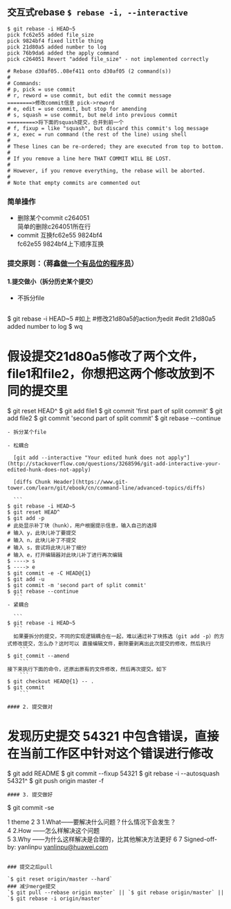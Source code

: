 ## 交互式rebase `$ rebase -i, --interactive`

```
$ git rebase -i HEAD~5
pick fc62e55 added file_size
pick 9824bf4 fixed little thing
pick 21d80a5 added number to log
pick 76b9da6 added the apply command
pick c264051 Revert "added file_size" - not implemented correctly

# Rebase d30af05..08ef411 onto d30af05 (2 command(s))
#
# Commands:
# p, pick = use commit
# r, reword = use commit, but edit the commit message                     ========>修改commit信息 pick->reword
# e, edit = use commit, but stop for amending
# s, squash = use commit, but meld into previous commit                   =========>将下面的squash提交，合并到前一个
# f, fixup = like "squash", but discard this commit's log message         
# x, exec = run command (the rest of the line) using shell
#
# These lines can be re-ordered; they are executed from top to bottom.
#
# If you remove a line here THAT COMMIT WILL BE LOST.
#
# However, if you remove everything, the rebase will be aborted.
#
# Note that empty commits are commented out
```

### 简单操作

- 删除某个commit c264051  
      简单的删除c264051所在行
- commit 互换fc62e55 9824bf4  
      fc62e55 9824bf4上下顺序互换



### 提交原则：（蒋鑫[做一个有品位的程序员](http://www.worldhello.net/2015/12/23/taste-of-a-programmer.html)）
#### 1.提交做小（拆分历史某个提交）  

- 不拆分file

  ```
$ git rebase -i HEAD~5 #如上
#修改21d80a5的action为edit
#edit   21d80a5 added number to log
$ wq
# 假设提交21d80a5修改了两个文件，file1和file2，你想把这两个修改放到不同的提交里
$ git reset HEAD^
$ git add file1
$ git commit 'first part of split commit'
$ git add file2
$ git commit 'second part of split commit'
$ git rebase --continue
  ```
- 拆分某个file

  - 松耦合
  
    [git add --interactive "Your edited hunk does not apply"](http://stackoverflow.com/questions/3268596/git-add-interactive-your-edited-hunk-does-not-apply)
    
    [diffs Chunk Header](https://www.git-tower.com/learn/git/ebook/cn/command-line/advanced-topics/diffs)

    ``` 
$ git rebase -i HEAD~5
$ git reset HEAD^
$ git add -p
# 此处显示补丁块（hunk），用户根据提示信息，输入自己的选择
# 输入 y，此块儿补丁要提交
# 输入 n，此块儿补丁不提交
# 输入 s，尝试将此块儿补丁细分
# 输入 e，打开编辑器对此块儿补丁进行再次编辑
$ ----> s
$ ----> e
$ git commit -e -C HEAD@{1}
$ git add -u
$ git commit -m 'second part of split commit'
$ git rebase --continue 
    ``` 
  - 紧耦合

    ```
$ git rebase -i HEAD~5
    ```
    如果要拆分的提交，不同的实现逻辑耦合在一起，难以通过补丁块拣选（git add -p）的方式修改提交，怎么办？这时可以 直接编辑文件，删除要剥离出此次提交的修改，然后执行
      ```
$ git commit --amend
      ```
接下来执行下面的命令，还原出原有的文件修改，然后再次提交。如下
      ```
$ git checkout HEAD@{1} -- .
$ git commit
      ``` 
   
#### 2.	提交做对
```
# 发现历史提交 54321 中包含错误，直接在当前工作区中针对这个错误进行修改
$ git add README
$ git commit --fixup 54321
$ git rebase -i --autosquash 54321^
$ git push origin master -f
```
#### 3. 提交做好
```
$ git commit -se

  1 theme
  2 
  3 1.What——要解决什么问题？什么情况下会发生？  
  4 2.How ——怎么样解决这个问题  
  5 3.Why ——为什么这样解决是合理的，比其他解决方法更好 
  6 
  7 Signed-off-by: yanlinpu <yanlinpu@huawei.com>

```

### 提交之后pull

`$ git reset origin/master --hard`
### 减少merge提交
`$ git pull --rebase origin master` || `$ git rebase origin/master` || `$ git rebase -i origin/master`
